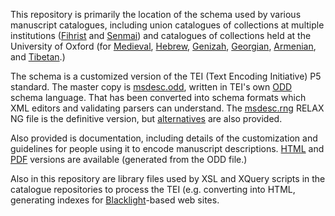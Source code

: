 This repository is primarily the location of the schema used by various manuscript catalogues, including union catalogues of collections at multiple institutions ([Fihrist](https://github.com/fihristorg/fihrist-mss) and [Senmai](https://github.com/bodleian/senmai-mss)) and catalogues of collections held at the University of Oxford (for [Medieval](https://github.com/bodleian/medieval-mss), [Hebrew](https://github.com/bodleian/hebrew-mss), [Genizah](https://github.com/bodleian/genizah-mss), [Georgian](https://github.com/bodleian/georgian-mss), [Armenian](https://github.com/bodleian/armenian-mss), and [Tibetan](https://github.com/bodleian/karchak-mss).)

The schema is a customized version of the TEI (Text Encoding Initiative) P5 standard. The master copy is [msdesc.odd](/msdesc.odd), written in TEI's own [ODD](http://www.tei-c.org/guidelines/customization/getting-started-with-p5-odds/) schema language. That has been converted into schema formats which XML editors and validating parsers can understand. The [msdesc.rng](/msdesc.rng) RELAX NG file is the definitive version, but [alternatives](/alternatives/) are also provided.

Also provided is documentation, including details of the customization and guidelines for people using it to encode manuscript descriptions. [HTML](https://bodleian.github.io/consolidated-tei-schema/msdesc.html) and [PDF](https://bodleian.github.io/consolidated-tei-schema/msdesc.pdf) versions are available (generated from the ODD file.)

Also in this repository are library files used by XSL and XQuery scripts in the catalogue repositories to process the TEI (e.g. converting into HTML, generating indexes for [Blacklight](http://projectblacklight.org/)-based web sites.
